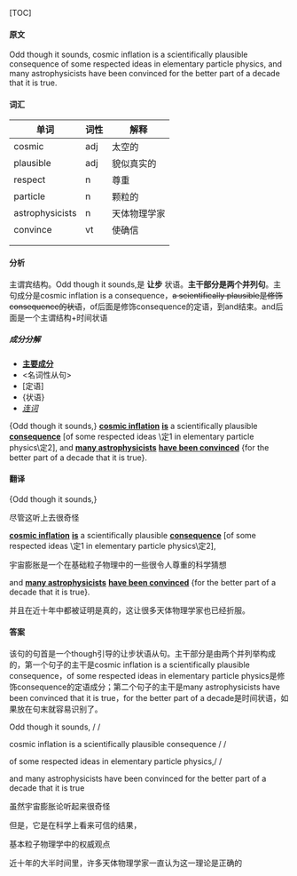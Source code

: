 [TOC]

#### 原文

Odd though it sounds, cosmic inflation is a scientifically plausible consequence of some respected ideas in elementary particle physics, and many astrophysicists have been convinced for the better part of a decade that it is true.

#### 词汇

| 单词            | 词性 | 解释         |
| --------------- | ---- | ------------ |
| cosmic          | adj  | 太空的       |
| plausible       | adj  | 貌似真实的   |
| respect         | n    | 尊重         |
| particle        | n    | 颗粒的       |
| astrophysicists | n    | 天体物理学家 |
| convince        | vt   | 使确信       |
|                 |      |              |
|                 |      |              |

 #### 分析

主谓宾结构。Odd though it sounds,是 **让步** 状语。**主干部分是两个并列句**。主句成分是cosmic inflation is a consequence，~~a scientifically plausible是修饰consequence的状语~~，of后面是修饰consequence的定语，到and结束。and后面是一个主谓结构+时间状语

##### 成分分解

- **<u>主要成分</u>**
- <名词性从句>
- [定语]
- {状语}
- *<u>连词</u>*

{Odd though it sounds,} **<u>cosmic inflation</u>** **<u>is</u>** a scientifically plausible **<u>consequence</u>** [of some respected ideas \定1 in elementary particle physics\定2], and **<u>many astrophysicists</u>** **<u>have been convinced</u>** {for the better part of a decade that it is true}.



#### 翻译

{Odd though it sounds,}

尽管这听上去很奇怪

 **<u>cosmic inflation</u>** **<u>is</u>**  a scientifically plausible **<u>consequence</u>** [of some respected ideas \定1 in elementary particle physics\定2], 

宇宙膨胀是一个在基础粒子物理中的一些很令人尊重的科学猜想

and **<u>many astrophysicists</u>** **<u>have been convinced</u>** {for the better part of a decade that it is true}.

并且在近十年中都被证明是真的，这让很多天体物理学家也已经折服。

#### 答案

该句的句首是一个though引导的让步状语从句。主干部分是由两个并列举构成的，第一个句子的主干是cosmic inflation is a scientifically plausible consequence，of some respected ideas in elementary particle physics是修饰consequence的定语成分；第二个句子的主干是many astrophysicists have been convinced that it is true，for the better part of a decade是时间状语，如果放在句末就容易识别了。



 

Odd though it sounds, / / 

cosmic inflation is a scientifically plausible consequence / / 

of some respected ideas in elementary particle physics,/ / 

 and many astrophysicists have been convinced for the better part of a decade that it is true

虽然宇宙膨胀论听起来很奇怪

但是，它是在科学上看来可信的结果，

基本粒子物理学中的权威观点

近十年的大半时间里，许多天体物理学家一直认为这一理论是正确的